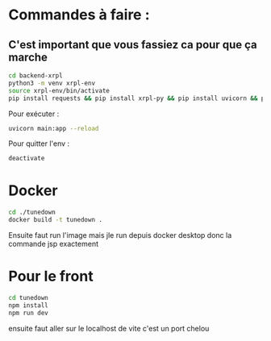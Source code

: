 # Commandes à faire :

## C'est important que vous fassiez ca pour que ça marche

```bash
cd backend-xrpl
python3 -m venv xrpl-env
source xrpl-env/bin/activate
pip install requests && pip install xrpl-py && pip install uvicorn && pip install fastapi
```

Pour exécuter :

```bash
uvicorn main:app --reload
```

Pour quitter l'env :
```bash
deactivate
```

# Docker

```bash
cd ./tunedown
docker build -t tunedown .
```
Ensuite faut run l'image mais jle run depuis docker desktop donc la commande jsp exactement

# Pour le front

```bash
cd tunedown
npm install
npm run dev
```


ensuite faut aller sur le localhost de vite c'est un port chelou
